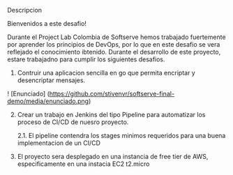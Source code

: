 Descripcion

Bienvenidos a este desafio!

Durante el Project Lab Colombia de Softserve hemos trabajado fuertemente por aprender los principios de DevOps, por lo que en este desafio se vera reflejado el conocimiento ibtenido.
Durante el desarrollo de este proyecto, estare trabajadno para cumplir los siguientes desafios.

1. Contruir una aplicacion sencilla en go que permita encriptar y desencriptar mensajes.

! [Enunciado] (https://github.com/stivenvr/softserve-final-demo/media/enunciado.png)

2. Crear un trabajo en Jenkins del tipo Pipeline para automatizar los proceso de CI/CD de nuesro proyecto.  

    2.1. El pipeline contendra los stages minimos requeridos para una buena implementacion de un CI/CD

3. El proyecto sera desplegado en una instancia de free tier de AWS, especificamente en una instacia EC2 t2.micro

